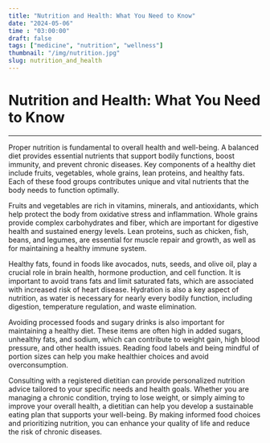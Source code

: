 ```yaml
---
title: "Nutrition and Health: What You Need to Know"
date: "2024-05-06"
time : "03:00:00"
draft: false
tags: ["medicine", "nutrition", "wellness"]
thumbnail: "/img/nutrition.jpg"
slug: nutrition_and_health
---
```


# Nutrition and Health: What You Need to Know

---

Proper nutrition is fundamental to overall health and well-being. A balanced diet provides essential nutrients that support bodily functions, boost immunity, and prevent chronic diseases. Key components of a healthy diet include fruits, vegetables, whole grains, lean proteins, and healthy fats. Each of these food groups contributes unique and vital nutrients that the body needs to function optimally.

Fruits and vegetables are rich in vitamins, minerals, and antioxidants, which help protect the body from oxidative stress and inflammation. Whole grains provide complex carbohydrates and fiber, which are important for digestive health and sustained energy levels. Lean proteins, such as chicken, fish, beans, and legumes, are essential for muscle repair and growth, as well as for maintaining a healthy immune system.

Healthy fats, found in foods like avocados, nuts, seeds, and olive oil, play a crucial role in brain health, hormone production, and cell function. It is important to avoid trans fats and limit saturated fats, which are associated with increased risk of heart disease. Hydration is also a key aspect of nutrition, as water is necessary for nearly every bodily function, including digestion, temperature regulation, and waste elimination.

Avoiding processed foods and sugary drinks is also important for maintaining a healthy diet. These items are often high in added sugars, unhealthy fats, and sodium, which can contribute to weight gain, high blood pressure, and other health issues. Reading food labels and being mindful of portion sizes can help you make healthier choices and avoid overconsumption.

Consulting with a registered dietitian can provide personalized nutrition advice tailored to your specific needs and health goals. Whether you are managing a chronic condition, trying to lose weight, or simply aiming to improve your overall health, a dietitian can help you develop a sustainable eating plan that supports your well-being. By making informed food choices and prioritizing nutrition, you can enhance your quality of life and reduce the risk of chronic diseases.
